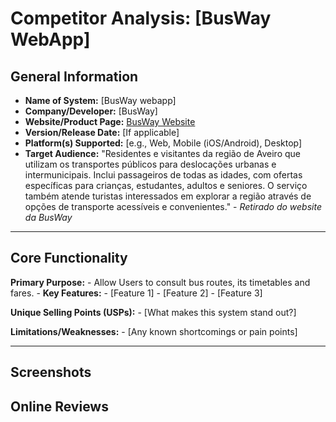 # Competitor Analysis: [BusWay WebApp] 
## General Information 
- **Name of System:** [BusWay webapp] 
- **Company/Developer:** [BusWay] 
- **Website/Product Page:** [BusWay Website](https://busway-cira.pt/) 
- **Version/Release Date:** [If applicable] 
- **Platform(s) Supported:** [e.g., Web, Mobile (iOS/Android), Desktop] 
- **Target Audience:** "Residentes e visitantes da região de Aveiro que utilizam os transportes públicos para deslocações urbanas e intermunicipais. Inclui passageiros de todas as idades, com ofertas específicas para crianças, estudantes, adultos e seniores. O serviço também atende turistas interessados em explorar a região através de opções de transporte acessíveis e convenientes." - *Retirado do website da BusWay*

--- 
## Core Functionality 

**Primary Purpose:** 
	- Allow Users to consult bus routes, its timetables and fares.
	- 
**Key Features:** - [Feature 1] - [Feature 2] - [Feature 3] 

**Unique Selling Points (USPs):** - [What makes this system stand out?] 

**Limitations/Weaknesses:** - [Any known shortcomings or pain points] 

---

## Screenshots


## Online Reviews
